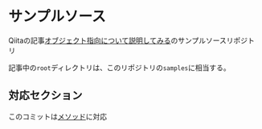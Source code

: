 # サンプルソース

Qiitaの記事[オブジェクト指向について説明してみる](https://qiita.com/kira4845/items/63d690ff5aeba838b363)のサンプルソースリポジトリ

記事中の`root`ディレクトリは、このリポジトリの`samples`に相当する。

## 対応セクション

このコミットは[メソッド](https://qiita.com/kira4845/items/63d690ff5aeba838b363#%E3%83%A1%E3%82%BD%E3%83%83%E3%83%89)に対応
